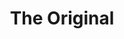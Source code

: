 ---
ee_id: '4462'
site: '1'
type: '2'
long_id: 2018-124 The Original
url: 2018-124-the-original
title: The Original
year: '2018'
medium: Ping Men's Tour Structured Men's Hat, Plastic Mannequin Head, Oakley Men's
  OO9154 Half Jacket XL 2.0 Golf Sunglasses, Video Baby Monitor
commission:
add_credit:
dims: Variable
pitch:
ps:
live_url:
related:
youtube:
imgs: ropac-install-2019-01-db---oU9j.jpg,ropac-install-2019-01-db-ih--NmzH.jpg,the-original-2018-124-db-ug--Gtcn.jpg,the-original-2018-124-db-ug--3Eyf.jpg
subheading:
year2: '2018'
download:
add_credits:
related_code:
layout: things-i-made
---